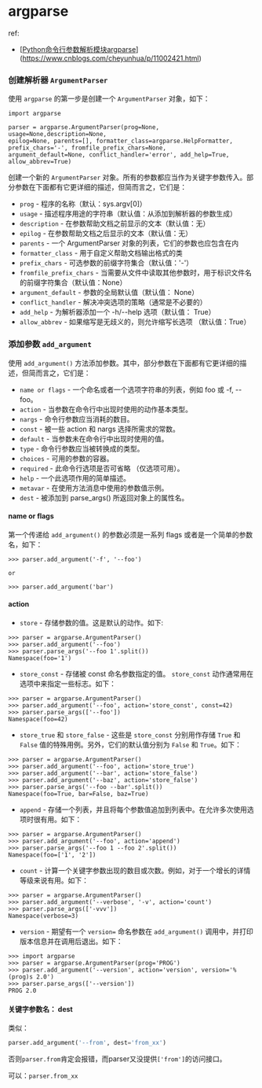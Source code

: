 

# argparse



ref:

* [[Python命令行参数解析模块argparse](https://www.cnblogs.com/cheyunhua/p/11002421.html)](https://www.cnblogs.com/cheyunhua/p/11002421.html)



### 创建解析器 `ArgumentParser` 

使用 `argparse` 的第一步是创建一个 `ArgumentParser` 对象，如下：

```
import argparse

parser = argparse.ArgumentParser(prog=None, usage=None,description=None, 
epilog=None, parents=[], formatter_class=argparse.HelpFormatter, prefix_chars='-', fromfile_prefix_chars=None, 
argument_default=None, conflict_handler='error', add_help=True, allow_abbrev=True)
```

创建一个新的 `ArgumentParser` 对象。所有的参数都应当作为关键字参数传入。部分参数在下面都有它更详细的描述，但简而言之，它们是：

- `prog` - 程序的名称（默认：sys.argv[0]）
- `usage` - 描述程序用途的字符串（默认值：从添加到解析器的参数生成）
- `description` - 在参数帮助文档之前显示的文本（默认值：无）
- `epilog` - 在参数帮助文档之后显示的文本（默认值：无）
- `parents` - 一个 ArgumentParser 对象的列表，它们的参数也应包含在内
- `formatter_class` - 用于自定义帮助文档输出格式的类
- `prefix_chars` - 可选参数的前缀字符集合（默认值：'-'）
- `fromfile_prefix_chars` - 当需要从文件中读取其他参数时，用于标识文件名的前缀字符集合（默认值：None）
- `argument_default` - 参数的全局默认值（默认值： None）
- `conflict_handler` - 解决冲突选项的策略（通常是不必要的）
- `add_help` - 为解析器添加一个 -h/--help 选项（默认值： True）
- `allow_abbrev` - 如果缩写是无歧义的，则允许缩写长选项 （默认值：True）



### 添加参数 `add_argument`

使用 `add_argument()` 方法添加参数。其中，部分参数在下面都有它更详细的描述，但简而言之，它们是：

- `name or flags` - 一个命名或者一个选项字符串的列表，例如 foo 或 -f, --foo。
- `action` - 当参数在命令行中出现时使用的动作基本类型。
- `nargs` - 命令行参数应当消耗的数目。
- `const` - 被一些 action 和 nargs 选择所需求的常数。
- `default` - 当参数未在命令行中出现时使用的值。
- `type` - 命令行参数应当被转换成的类型。
- `choices` - 可用的参数的容器。
- `required` - 此命令行选项是否可省略 （仅选项可用）。
- `help` - 一个此选项作用的简单描述。
- `metavar` - 在使用方法消息中使用的参数值示例。
- `dest` - 被添加到 parse_args() 所返回对象上的属性名。

#### name or flags

第一个传递给 `add_argument()` 的参数必须是一系列 flags 或者是一个简单的参数名，如下：

```
>>> parser.add_argument('-f', '--foo')

or

>>> parser.add_argument('bar')
```

#### action

- `store` - 存储参数的值。这是默认的动作。如下:

```
>>> parser = argparse.ArgumentParser()
>>> parser.add_argument('--foo')
>>> parser.parse_args('--foo 1'.split())
Namespace(foo='1')
```

- `store_const` - 存储被 const 命名参数指定的值。 `store_const` 动作通常用在选项中来指定一些标志。如下：

```
>>> parser = argparse.ArgumentParser()
>>> parser.add_argument('--foo', action='store_const', const=42)
>>> parser.parse_args(['--foo'])
Namespace(foo=42)
```

- `store_true` 和 `store_false` - 这些是 `store_const` 分别用作存储 `True` 和 `False` 值的特殊用例。另外，它们的默认值分别为 `False` 和 `True`。如下：

```
>>> parser = argparse.ArgumentParser()
>>> parser.add_argument('--foo', action='store_true')
>>> parser.add_argument('--bar', action='store_false')
>>> parser.add_argument('--baz', action='store_false')
>>> parser.parse_args('--foo --bar'.split())
Namespace(foo=True, bar=False, baz=True)
```

- `append` - 存储一个列表，并且将每个参数值追加到列表中。在允许多次使用选项时很有用。如下：

```
>>> parser = argparse.ArgumentParser()
>>> parser.add_argument('--foo', action='append')
>>> parser.parse_args('--foo 1 --foo 2'.split())
Namespace(foo=['1', '2'])
```

- `count` - 计算一个关键字参数出现的数目或次数。例如，对于一个增长的详情等级来说有用。如下：

```
>>> parser = argparse.ArgumentParser()
>>> parser.add_argument('--verbose', '-v', action='count')
>>> parser.parse_args(['-vvv'])
Namespace(verbose=3)
```

- `version` - 期望有一个 `version=` 命名参数在 `add_argument()` 调用中，并打印版本信息并在调用后退出。如下：

```
>>> import argparse
>>> parser = argparse.ArgumentParser(prog='PROG')
>>> parser.add_argument('--version', action='version', version='%(prog)s 2.0')
>>> parser.parse_args(['--version'])
PROG 2.0
```



#### 关键字参数名： dest

类似：

```python
parser.add_argument('--from', dest='from_xx')
```

否则`parser.from`肯定会报错，而parser又没提供`['from']`的访问接口。

可以：`parser.from_xx`



